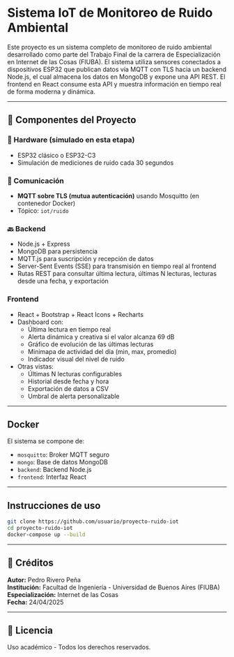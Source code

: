 # Sistema IoT de Monitoreo de Ruido Ambiental

Este proyecto es un sistema completo de monitoreo de ruido ambiental desarrollado como parte del Trabajo Final de la carrera de Especialización en Internet de las Cosas (FIUBA). El sistema utiliza sensores conectados a dispositivos ESP32 que publican datos vía MQTT con TLS hacia un backend Node.js, el cual almacena los datos en MongoDB y expone una API REST. El frontend en React consume esta API y muestra información en tiempo real de forma moderna y dinámica.

---

## 🧩 Componentes del Proyecto

### 🔧 Hardware (simulado en esta etapa)
- ESP32 clásico o ESP32-C3
- Simulación de mediciones de ruido cada 30 segundos

### 📡 Comunicación
- **MQTT sobre TLS (mutua autenticación)** usando Mosquitto (en contenedor Docker)
- Tópico: `iot/ruido`

### 🔙 Backend
- Node.js + Express
- MongoDB para persistencia
- MQTT.js para suscripción y recepción de datos
- Server-Sent Events (SSE) para transmisión en tiempo real al frontend
- Rutas REST para consultar última lectura, últimas N lecturas, lecturas desde una fecha, y exportación

###  Frontend
- React + Bootstrap + React Icons + Recharts
- Dashboard con:
  - Última lectura en tiempo real
  - Alerta dinámica y creativa si el valor alcanza 69 dB
  - Gráfico de evolución de las últimas lecturas
  - Minimapa de actividad del día (min, max, promedio)
  - Indicador visual del nivel de ruido
- Otras vistas:
  - Últimas N lecturas configurables
  - Historial desde fecha y hora
  - Exportación de datos a CSV
  - Umbral de alerta personalizable

---

##  Docker

El sistema se compone de:
- `mosquitto`: Broker MQTT seguro
- `mongo`: Base de datos MongoDB
- `backend`: Backend Node.js
- `frontend`: Interfaz React

---

##  Instrucciones de uso

```bash
git clone https://github.com/usuario/proyecto-ruido-iot
cd proyecto-ruido-iot
docker-compose up --build
```

---

## 🏫 Créditos

**Autor:** Pedro Rivero Peña  
**Institución:** Facultad de Ingeniería - Universidad de Buenos Aires (FIUBA)  
**Especialización:** Internet de las Cosas  
**Fecha:** 24/04/2025

---

## 📃 Licencia

Uso académico - Todos los derechos reservados.
